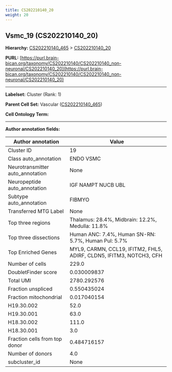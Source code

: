 ```yaml
---
title: CS202210140_20
weight: 20
---
```

## Vsmc_19 (CS202210140_20)
<b>Hierarchy: </b>
[CS202210140_465](../CS202210140_465) >
[CS202210140_20](../CS202210140_20)

**PURL:** [https://purl.brain-bican.org/taxonomy/CS202210140/CS202210140_non-neuronal/CS202210140_20](https://purl.brain-bican.org/taxonomy/CS202210140/CS202210140_non-neuronal/CS202210140_20)

---


**Labelset:** Cluster (Rank: 1)

**Parent Cell Set:** Vascular ([CS202210140_465](../CS202210140_465))



**Cell Ontology Term:** 

[MARKER GENES.]: #


---

[TRANSFERRED ANNOTATIONS.]: #


[AUTHOR ANNOTATION FIELDS.]: #


**Author annotation fields:**

| Author annotation | Value |
|-------------------|-------|
|Cluster ID|19|
|Class auto_annotation|ENDO VSMC|
|Neurotransmitter auto_annotation|None|
|Neuropeptide auto_annotation|IGF NAMPT NUCB UBL|
|Subtype auto_annotation|FIBMYO|
|Transferred MTG Label|None|
|Top three regions|Thalamus: 28.4%, Midbrain: 12.2%, Medulla: 11.8%|
|Top three dissections|Human ANC: 7.4%, Human SN-RN: 5.7%, Human Pul: 5.7%|
|Top Enriched Genes|MYL9, CARMN, CCL19, IFITM2, FHL5, ADIRF, CLDN5, IFITM3, NOTCH3, CFH|
|Number of cells|229.0|
|DoubletFinder score|0.030009837|
|Total UMI|2780.292576|
|Fraction unspliced|0.550435024|
|Fraction mitochondrial|0.017040154|
|H19.30.002|52.0|
|H19.30.001|63.0|
|H18.30.002|111.0|
|H18.30.001|3.0|
|Fraction cells from top donor|0.484716157|
|Number of donors|4.0|
|subcluster_id|None|
